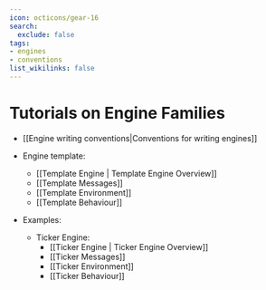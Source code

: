 ```yaml
---
icon: octicons/gear-16
search:
  exclude: false
tags:
- engines
- conventions
list_wikilinks: false
---
```


# Tutorials on Engine Families

- [[Engine writing conventions|Conventions for writing engines]]

- Engine template:
    - [[Template Engine | Template Engine Overview]]
    - [[Template Messages]]
    - [[Template Environment]]
    - [[Template Behaviour]]

- Examples:
    - Ticker Engine:
        - [[Ticker Engine | Ticker Engine Overview]]
        - [[Ticker Messages]]
        - [[Ticker Environment]]
        - [[Ticker Behaviour]]
